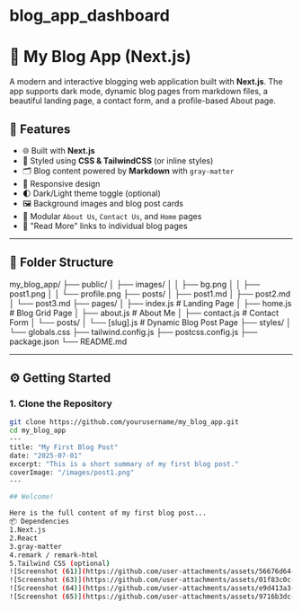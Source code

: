 # blog_app_dashboard
# 📝 My Blog App (Next.js)

A modern and interactive blogging web application built with **Next.js**. The app supports dark mode, dynamic blog pages from markdown files, a beautiful landing page, a contact form, and a profile-based About page.

## 🚀 Features

- 🌐 Built with **Next.js**
- 💅 Styled using **CSS & TailwindCSS** (or inline styles)
- 🗂 Blog content powered by **Markdown** with `gray-matter`
- 📱 Responsive design
- 🌓 Dark/Light theme toggle (optional)
- 🖼 Background images and blog post cards
- 🧠 Modular `About Us`, `Contact Us`, and `Home` pages
- 🔗 "Read More" links to individual blog pages

---

## 📁 Folder Structure

my_blog_app/
├── public/
│ ├── images/
│ │ ├── bg.png
│ │ ├── post1.png
│ │ └── profile.png
├── posts/
│ ├── post1.md
│ ├── post2.md
│ └── post3.md
├── pages/
│ ├── index.js # Landing Page
│ ├── home.js # Blog Grid Page
│ ├── about.js # About Me
│ ├── contact.js # Contact Form
│ └── posts/
│ └── [slug].js # Dynamic Blog Post Page
├── styles/
│ └── globals.css
├── tailwind.config.js
├── postcss.config.js
├── package.json
└── README.md

---

## ⚙️ Getting Started

### 1. Clone the Repository

```bash
git clone https://github.com/yourusername/my_blog_app.git
cd my_blog_app
---
title: "My First Blog Post"
date: "2025-07-01"
excerpt: "This is a short summary of my first blog post."
coverImage: "/images/post1.png"
---

## Welcome!

Here is the full content of my first blog post...
📦 Dependencies
1.Next.js
2.React
3.gray-matter
4.remark / remark-html
5.Tailwind CSS (optional)
![Screenshot (61)](https://github.com/user-attachments/assets/56676d64-1ae4-44e8-bc90-f243dc2073a0)
![Screenshot (63)](https://github.com/user-attachments/assets/01f83c0c-a491-441c-96af-534e5c23a4b6)
![Screenshot (64)](https://github.com/user-attachments/assets/e9d413a3-5537-4060-b385-e7bdf0f6e0ad)
![Screenshot (65)](https://github.com/user-attachments/assets/9716b3dc-8bec-4892-9697-20189021db96)



